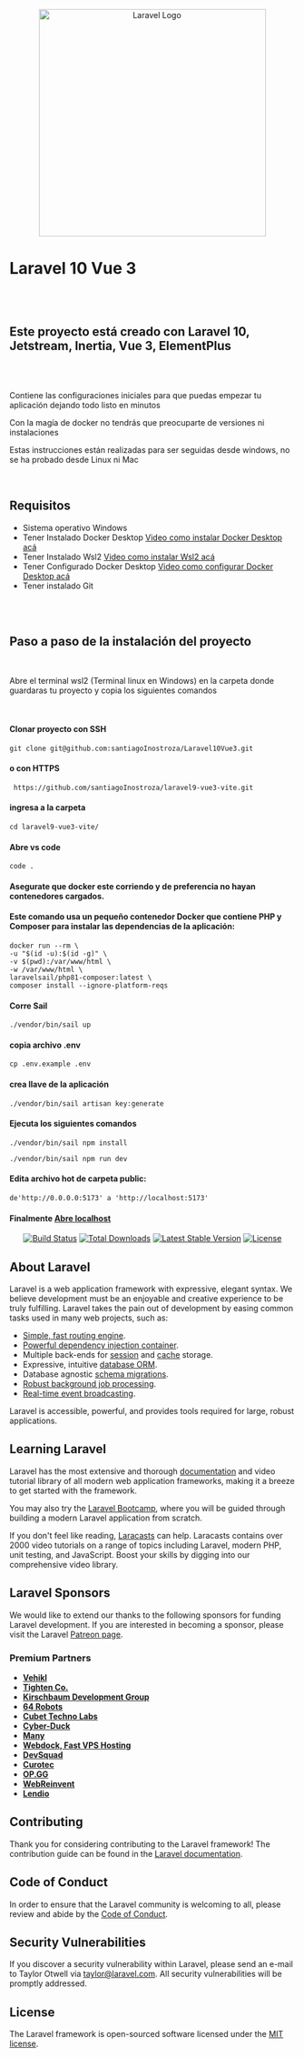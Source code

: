 <p align="center"><a href="https://laravel.com" target="_blank"><img src="https://raw.githubusercontent.com/laravel/art/master/logo-lockup/5%20SVG/2%20CMYK/1%20Full%20Color/laravel-logolockup-cmyk-red.svg" width="400" alt="Laravel Logo"></a></p>


<h1>Laravel 10 Vue 3 </h1>
<br><br>
<h2>Este proyecto está creado con Laravel 10, Jetstream, Inertia, Vue 3, ElementPlus</h2>
<br><br>
<p>Contiene las configuraciones iniciales para que puedas empezar tu aplicación dejando todo listo en minutos</p>
<p>Con la magía de docker no tendrás que preocuparte de versiones ni instalaciones</p>
<p>Estas instrucciones están realizadas para ser seguidas desde windows, no se ha probado desde Linux ni Mac</p>

<br>

<h2>Requisitos</h2>

<ul> 
    <li>
        Sistema operativo Windows
    </li>
    <li>
        Tener Instalado Docker Desktop
         <a href="https://youtu.be/9AZAVlknsVI">Video como instalar Docker Desktop acá</a>
    </li>
    <li>
         Tener Instalado Wsl2 
        <a href="https://youtu.be/9AZAVlknsVI">Video como instalar Wsl2 acá</a>
    </li>
    <li>
         Tener Configurado Docker Desktop 
        <a href="https://youtu.be/9AZAVlknsVI">Video como configurar Docker Desktop acá</a>
    </li>
    <li>Tener instalado Git</li>
</ul>
<br>


<br>
<h2>Paso a paso de la instalación del proyecto</h2>
<br>

<p>Abre el terminal wsl2 (Terminal linux en Windows) en la carpeta donde guardaras tu proyecto y copia los siguientes comandos</p>

<br>
<h4>Clonar proyecto con SSH</h4>


    git clone git@github.com:santiagoInostroza/Laravel10Vue3.git
    
    
<h4>o con HTTPS</h4>


     https://github.com/santiagoInostroza/laravel9-vue3-vite.git


<h4>ingresa a la carpeta</h4>


    cd laravel9-vue3-vite/ 
    
    
<h4>Abre vs code</h4>

    code .
    
<h4>Asegurate que docker este corriendo y de preferencia no hayan contenedores cargados.</h4>
<h4>Este comando usa un pequeño contenedor Docker que contiene PHP y Composer para instalar las dependencias de la aplicación:</h4>

    docker run --rm \
    -u "$(id -u):$(id -g)" \
    -v $(pwd):/var/www/html \
    -w /var/www/html \
    laravelsail/php81-composer:latest \
    composer install --ignore-platform-reqs
    
    

<h4>Corre Sail</h4>

    ./vendor/bin/sail up


<h4>copia archivo .env</h4>


    cp .env.example .env
    
    
<h4>crea llave de la aplicación</h4>

    ./vendor/bin/sail artisan key:generate
   
    
    
<h4>Ejecuta los siguientes comandos</h4>


    ./vendor/bin/sail npm install
   
    ./vendor/bin/sail npm run dev
    

<h4>Edita archivo hot de carpeta public:</h4>

    
    de'http://0.0.0.0:5173' a 'http://localhost:5173'


<h4>Finalmente <a href="http://localhost" >Abre localhost</a></h4>



<p align="center">
<a href="https://github.com/laravel/framework/actions"><img src="https://github.com/laravel/framework/workflows/tests/badge.svg" alt="Build Status"></a>
<a href="https://packagist.org/packages/laravel/framework"><img src="https://img.shields.io/packagist/dt/laravel/framework" alt="Total Downloads"></a>
<a href="https://packagist.org/packages/laravel/framework"><img src="https://img.shields.io/packagist/v/laravel/framework" alt="Latest Stable Version"></a>
<a href="https://packagist.org/packages/laravel/framework"><img src="https://img.shields.io/packagist/l/laravel/framework" alt="License"></a>
</p>

## About Laravel

Laravel is a web application framework with expressive, elegant syntax. We believe development must be an enjoyable and creative experience to be truly fulfilling. Laravel takes the pain out of development by easing common tasks used in many web projects, such as:

- [Simple, fast routing engine](https://laravel.com/docs/routing).
- [Powerful dependency injection container](https://laravel.com/docs/container).
- Multiple back-ends for [session](https://laravel.com/docs/session) and [cache](https://laravel.com/docs/cache) storage.
- Expressive, intuitive [database ORM](https://laravel.com/docs/eloquent).
- Database agnostic [schema migrations](https://laravel.com/docs/migrations).
- [Robust background job processing](https://laravel.com/docs/queues).
- [Real-time event broadcasting](https://laravel.com/docs/broadcasting).

Laravel is accessible, powerful, and provides tools required for large, robust applications.

## Learning Laravel

Laravel has the most extensive and thorough [documentation](https://laravel.com/docs) and video tutorial library of all modern web application frameworks, making it a breeze to get started with the framework.

You may also try the [Laravel Bootcamp](https://bootcamp.laravel.com), where you will be guided through building a modern Laravel application from scratch.

If you don't feel like reading, [Laracasts](https://laracasts.com) can help. Laracasts contains over 2000 video tutorials on a range of topics including Laravel, modern PHP, unit testing, and JavaScript. Boost your skills by digging into our comprehensive video library.

## Laravel Sponsors

We would like to extend our thanks to the following sponsors for funding Laravel development. If you are interested in becoming a sponsor, please visit the Laravel [Patreon page](https://patreon.com/taylorotwell).

### Premium Partners

- **[Vehikl](https://vehikl.com/)**
- **[Tighten Co.](https://tighten.co)**
- **[Kirschbaum Development Group](https://kirschbaumdevelopment.com)**
- **[64 Robots](https://64robots.com)**
- **[Cubet Techno Labs](https://cubettech.com)**
- **[Cyber-Duck](https://cyber-duck.co.uk)**
- **[Many](https://www.many.co.uk)**
- **[Webdock, Fast VPS Hosting](https://www.webdock.io/en)**
- **[DevSquad](https://devsquad.com)**
- **[Curotec](https://www.curotec.com/services/technologies/laravel/)**
- **[OP.GG](https://op.gg)**
- **[WebReinvent](https://webreinvent.com/?utm_source=laravel&utm_medium=github&utm_campaign=patreon-sponsors)**
- **[Lendio](https://lendio.com)**

## Contributing

Thank you for considering contributing to the Laravel framework! The contribution guide can be found in the [Laravel documentation](https://laravel.com/docs/contributions).

## Code of Conduct

In order to ensure that the Laravel community is welcoming to all, please review and abide by the [Code of Conduct](https://laravel.com/docs/contributions#code-of-conduct).

## Security Vulnerabilities

If you discover a security vulnerability within Laravel, please send an e-mail to Taylor Otwell via [taylor@laravel.com](mailto:taylor@laravel.com). All security vulnerabilities will be promptly addressed.

## License

The Laravel framework is open-sourced software licensed under the [MIT license](https://opensource.org/licenses/MIT).
